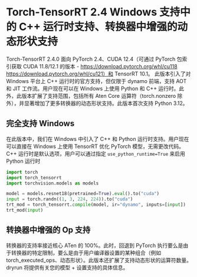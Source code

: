 # Torch-TensorRT 2.4 Windows 支持中的 C++ 运行时支持、转换器中增强的动态形状支持

Torch-TensorRT 2.4.0 面向 PyTorch 2.4、CUDA 12.4（可通过 PyTorch 包索引获取 CUDA 11.8/12.1 的版本 - https://download.pytorch.org/whl/cu118 https://download.pytorch.org/whl/cu121）和 TensorRT 10.1。
此版本引入了对 Windows 平台上 C++ 运行时的官方支持，但仅限于 dynamo 前端，支持 AOT 和 JIT 工作流。用户现在可以在 Windows 上使用 Python 和 C++ 运行时。此外，此版本扩展了支持范围，包括所有 Aten Core 运算符（torch.nonzero 除外），并显著增加了更多转换器的动态形状支持。此版本首次支持 Python 3.12。

## 完全支持 Windows
在此版本中，我们在 Windows 中引入了 C++ 和 Python 运行时支持。用户现在可以直接在 Windows 上使用 TensorRT 优化 PyTorch 模型，无需更改代码。C++ 运行时是默认选项，用户可以通过指定 `use_python_runtime=True` 来启用 Python 运行时

```Python
import torch
import torch_tensorrt
import torchvision.models as models

model = models.resnet18(pretrained=True).eval().to("cuda")
input = torch.randn((1, 3, 224, 224)).to("cuda")
trt_mod = torch_tensorrt.compile(model, ir="dynamo", inputs=[input])
trt_mod(input)
```

## 转换器中增强的 Op 支持
转换器的支持率接近核心 ATen 的 100%。此时，回退到 PyTorch 执行要么是由于转换器的特定限制，要么是由于用户编译器设置的某种组合（例如 torch_executed_ops、动态形状）。此版本还扩展了支持动态形状的运算符数量。dryrun 将提供有关您的模型 + 设置支持的具体信息。

















































